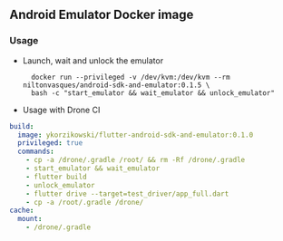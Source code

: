 ## Android Emulator Docker image

### Usage

* Launch, wait and unlock the emulator

        docker run --privileged -v /dev/kvm:/dev/kvm --rm niltonvasques/android-sdk-and-emulator:0.1.5 \
        bash -c "start_emulator && wait_emulator && unlock_emulator"

* Usage with Drone CI

```yml
build:
  image: ykorzikowski/flutter-android-sdk-and-emulator:0.1.0
  privileged: true
  commands:
    - cp -a /drone/.gradle /root/ && rm -Rf /drone/.gradle
    - start_emulator && wait_emulator
    - flutter build
    - unlock_emulator
    - flutter drive --target=test_driver/app_full.dart
    - cp -a /root/.gradle /drone/
cache:
  mount:
    - /drone/.gradle
```
